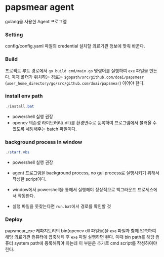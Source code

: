 # papsmear agent
golang을 사용한 Agent 프로그램  

### Setting
config/config.yaml 파일의 credential 설치할 의료기관 정보에 맞춰 바꾼다.  

### Build
프로젝트 루트 경로에서 `go build cmd/main.go` 명령어를 실행하여 `exe` 파일을 만든다. 
이때 폴더가 위치하는 경로는 `$gopath/src/github.com/doai/papsmear` (`user_home_directory/go/src/github.com/doai/papsmear`) 이어야 한다.

### install env path
```powershell
./install.bat
```

- powershell 실행 권장
- opencv 의존성 라이브러리(.dll)를 환경변수로 등록하여 프로그램에서 불러올 수 있도록 세팅해주는 batch 파일이다.

### background process in window
```powershell
./start.vbs
```

- powershell 실행 권장
- agent 프로그램을 background process, no gui process로 실행시키기 위해서 작성한 script이다.
- window에서 powershell을 통해서 실행해야 정상적으로 백그라운드 프로세스에서 작동한다.

- 실행 파일을 못찾는다면 `run.bat`에서 경로를 확인할 것
### Deploy
papsmear_exe 레파지토리의 bin(opencv dll 파일들)을 `exe` 파일과 함께 압축하여 해당 의료기관 컴퓨터에 압축해제 후 `exe` 파일 실행하면 된다. 
이때 bin path를 해당 컴퓨터 system path에 등록해줘야 하는데 이 부분은 추가로 cmd script를 작성하여야 한다.  
